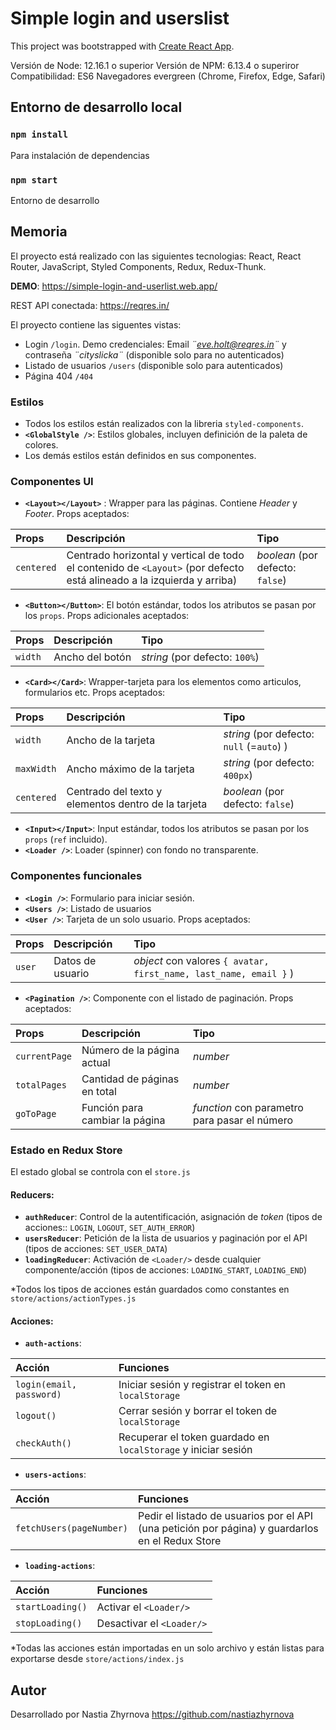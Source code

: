 # Simple login and userslist

This project was bootstrapped with [Create React App](https://github.com/facebook/create-react-app).

Versión de Node: 12.16.1 o superior
Versión de NPM: 6.13.4 o superiror
Compatibilidad: ES6 Navegadores evergreen (Chrome, Firefox, Edge, Safari)

## Entorno de desarrollo local

### `npm install`

Para instalación de dependencias

### `npm start`

Entorno de desarrollo

## Memoria

El proyecto está realizado con las siguientes tecnologias: React, React Router, JavaScript, Styled Components, Redux, Redux-Thunk.

**DEMO**: https://simple-login-and-userlist.web.app/

REST API conectada: https://reqres.in/

El proyecto contiene las siguentes vistas:

- Login `/login`. Demo credenciales: Email _¨eve.holt@reqres.in¨_ y contraseña _¨cityslicka¨_ (disponible solo para no autenticados)
- Listado de usuarios `/users` (disponible solo para autenticados)
- Página 404 `/404`

### Estilos

- Todos los estilos están realizados con la libreria `styled-components`.
- **`<GlobalStyle />`**: Estilos globales, incluyen definición de la paleta de colores.
- Los demás estilos están definidos en sus componentes.

### Componentes UI

- **`<Layout></Layout>`** : Wrapper para las páginas. Contiene _Header_ y _Footer_. Props aceptados:

| Props      | Descripción                                                                                                           | Tipo                             |
| :--------- | :-------------------------------------------------------------------------------------------------------------------- | :------------------------------- |
| `centered` | Centrado horizontal y vertical de todo el contenido de `<Layout>` (por defecto está alineado a la izquierda y arriba) | _boolean_ (por defecto: `false`) |

- **`<Button></Button>`**: El botón estándar, todos los atributos se pasan por los `props`. Props adicionales aceptados:

| Props   | Descripción     | Tipo                           |
| :------ | :-------------- | :----------------------------- |
| `width` | Ancho del botón | _string_ (por defecto: `100%`) |

- **`<Card></Card>`**: Wrapper-tarjeta para los elementos como articulos, formularios etc. Props aceptados:

| Props      | Descripción                                         | Tipo                                      |
| :--------- | :-------------------------------------------------- | :---------------------------------------- |
| `width`    | Ancho de la tarjeta                                 | _string_ (por defecto: `null` (=`auto`) ) |
| `maxWidth` | Ancho máximo de la tarjeta                          | _string_ (por defecto: `400px`)           |
| `centered` | Centrado del texto y elementos dentro de la tarjeta | _boolean_ (por defecto: `false`)          |

- **`<Input></Input>`**: Input estándar, todos los atributos se pasan por los `props` (`ref` incluido).
- **`<Loader />`**: Loader (spinner) con fondo no transparente.

### Componentes funcionales

- **`<Login />`**: Formulario para iniciar sesión.
- **`<Users />`**: Listado de usuarios
- **`<User />`**: Tarjeta de un solo usuario. Props aceptados:

| Props  | Descripción      | Tipo                                                              |
| :----- | :--------------- | :---------------------------------------------------------------- |
| `user` | Datos de usuario | _object_ con valores `{ avatar, first_name, last_name, email }` ) |

- **`<Pagination />`**: Componente con el listado de paginación. Props aceptados:

| Props         | Descripción                    | Tipo                                          |
| :------------ | :----------------------------- | :-------------------------------------------- |
| `currentPage` | Número de la página actual     | _number_                                      |
| `totalPages`  | Cantidad de páginas en total   | _number_                                      |
| `goToPage`    | Función para cambiar la página | _function_ con parametro para pasar el número |

### Estado en Redux Store

El estado global se controla con el `store.js`

#### Reducers:

- **`authReducer`**: Control de la autentificación, asignación de _token_ (tipos de acciones:: `LOGIN`, `LOGOUT`, `SET_AUTH_ERROR`)
- **`usersReducer`**: Petición de la lista de usuarios y paginación por el API (tipos de acciones: `SET_USER_DATA`)
- **`loadingReducer`**: Activación de `<Loader/>` desde cualquier componente/acción (tipos de acciones: `LOADING_START`, `LOADING_END`)

\*Todos los tipos de acciones están guardados como constantes en `store/actions/actionTypes.js`

#### Acciones:

- **`auth-actions`**:

| Acción                   | Funciones                                                      |
| :----------------------- | :------------------------------------------------------------- |
| `login(email, password)` | Iniciar sesión y registrar el token en `localStorage`          |
| `logout()`               | Cerrar sesión y borrar el token de `localStorage`              |
| `checkAuth()`            | Recuperar el token guardado en `localStorage` y iniciar sesión |

- **`users-actions`**:

| Acción                   | Funciones                                                                                        |
| :----------------------- | :----------------------------------------------------------------------------------------------- |
| `fetchUsers(pageNumber)` | Pedir el listado de usuarios por el API (una petición por página) y guardarlos en el Redux Store |

- **`loading-actions`**:

| Acción           | Funciones                 |
| :--------------- | :------------------------ |
| `startLoading()` | Activar el `<Loader/>`    |
| `stopLoading()`  | Desactivar el `<Loader/>` |

\*Todas las acciones están importadas en un solo archivo y están listas para exportarse desde `store/actions/index.js`

## Autor

Desarrollado por Nastia Zhyrnova https://github.com/nastiazhyrnova
